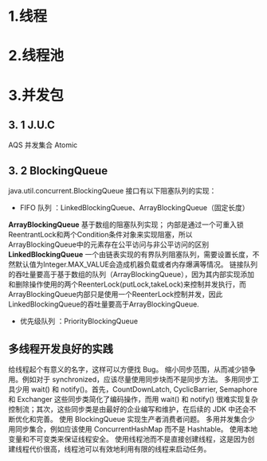 # 1.线程
# 2.线程池
# 3.并发包
## 3. 1 J.U.C
AQS
并发集合
Atomic
## 3. 2 BlockingQueue

java.util.concurrent.BlockingQueue 接口有以下阻塞队列的实现：
* FIFO 队列 ：LinkedBlockingQueue、ArrayBlockingQueue（固定长度）

**ArrayBlockingQueue** 基于数组的阻塞队列实现；
内部是通过一个可重入锁ReentrantLock和两个Condition条件对象来实现阻塞，所以ArrayBlockingQueue中的元素存在公平访问与非公平访问的区别
**LinkedBlockingQueue** 一个由链表实现的有界队列阻塞队列，需要设置长度，不然默认值为Integer.MAX_VALUE会造成机器负载或者内存爆满等情况。
链接队列的吞吐量要高于基于数组的队列（ArrayBlockingQueue），因为其内部实现添加和删除操作使用的两个ReenterLock(putLock,takeLock)来控制并发执行，而ArrayBlockingQueue内部只是使用一个ReenterLock控制并发，因此LinkedBlockingQueue的吞吐量要高于ArrayBlockingQueue.
* 优先级队列 ：PriorityBlockingQueue

## 多线程开发良好的实践
给线程起个有意义的名字，这样可以方便找 Bug。
缩小同步范围，从而减少锁争用。例如对于 synchronized，应该尽量使用同步块而不是同步方法。
多用同步工具少用 wait() 和 notify()。首先，CountDownLatch, CyclicBarrier, Semaphore 和 Exchanger 这些同步类简化了编码操作，而用 wait() 和 notify() 很难实现复杂控制流；其次，这些同步类是由最好的企业编写和维护，在后续的 JDK 中还会不断优化和完善。
使用 BlockingQueue 实现生产者消费者问题。
多用并发集合少用同步集合，例如应该使用 ConcurrentHashMap 而不是 Hashtable。
使用本地变量和不可变类来保证线程安全。
使用线程池而不是直接创建线程，这是因为创建线程代价很高，线程池可以有效地利用有限的线程来启动任务。